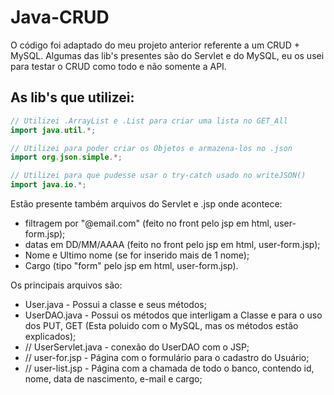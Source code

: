 # Java-CRUD
O código foi adaptado do meu projeto anterior referente a um CRUD + MySQL.
Algumas das lib's presentes são do Servlet e do MySQL, eu os usei para testar o CRUD como todo e não somente a API.

## As lib's que utilizei:
```java
// Utilizei .ArrayList e .List para criar uma lista no GET_All
import java.util.*;

// Utilizei para poder criar os Objetos e armazena-los no .json
import org.json.simple.*;

// Utilizei para que pudesse usar o try-catch usado no writeJSON()
import java.io.*;
```

Estão presente também arquivos do Servlet e .jsp onde acontece:
- filtragem por "@email.com" (feito no front pelo jsp em html, user-form.jsp);
- datas em DD/MM/AAAA (feito no front pelo jsp em html, user-form.jsp);
- Nome e Ultimo nome (se for inserido mais de 1 nome);
- Cargo (tipo "form" pelo jsp em html, user-form.jsp).
 
Os principais arquivos são:
- User.java - Possui a classe e seus métodos;
- UserDAO.java - Possui os métodos que interligam a Classe e para o uso dos PUT, GET (Esta poluido com o MySQL, mas os métodos estão explicados);
- // UserServlet.java - conexão do UserDAO com o JSP;
- // user-for.jsp - Página com o formulário para o cadastro do Usuário;
- // user-list.jsp - Página com a chamada de todo o banco, contendo id, nome, data de nascimento, e-mail e cargo;
